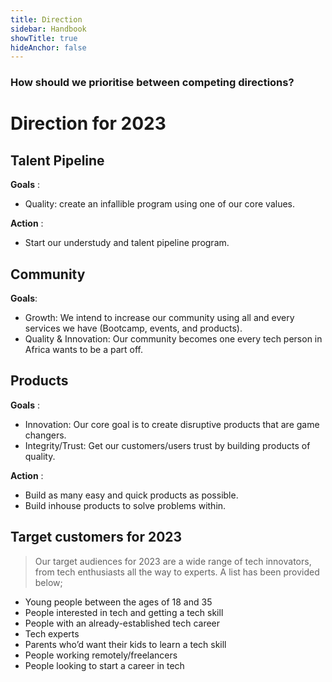 ```yaml
---
title: Direction
sidebar: Handbook
showTitle: true
hideAnchor: false
---
```



### How should we prioritise between competing directions?



# Direction for 2023

## Talent Pipeline

**Goals** : 

 - Quality: create an infallible program using one of our core values. 

**Action** :

 - Start our understudy and talent pipeline program. 


## Community

**Goals**:

 - Growth: We intend to increase our community using all and every services we have (Bootcamp, events, and products).
 - Quality & Innovation: Our community becomes one every tech person in Africa wants to be a part off. 

## Products

**Goals** :

 - Innovation: Our core goal is to create disruptive products that are game changers.
 - Integrity/Trust: Get our customers/users trust by building products of quality. 

**Action** : 

 - Build as many easy and quick products as possible.
 - Build inhouse products to solve problems within.

## Target customers for 2023

 > Our target audiences for 2023 are a wide range of tech innovators, from tech enthusiasts all the way to experts. A list has been provided below;

 - Young people between the ages of 18 and 35
 - People interested in tech and getting a tech skill
 - People with an already-established tech career
 - Tech experts
 - Parents who’d want their kids to learn a tech skill
 - People working remotely/freelancers
 - People looking to start a career in tech



